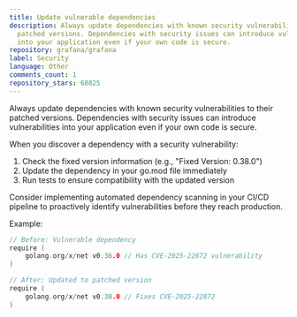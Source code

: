 ```yaml
---
title: Update vulnerable dependencies
description: Always update dependencies with known security vulnerabilities to their
  patched versions. Dependencies with security issues can introduce vulnerabilities
  into your application even if your own code is secure.
repository: grafana/grafana
label: Security
language: Other
comments_count: 1
repository_stars: 68825
---
```


Always update dependencies with known security vulnerabilities to their patched versions. Dependencies with security issues can introduce vulnerabilities into your application even if your own code is secure.

When you discover a dependency with a security vulnerability:
1. Check the fixed version information (e.g., "Fixed Version: 0.38.0")
2. Update the dependency in your go.mod file immediately
3. Run tests to ensure compatibility with the updated version

Consider implementing automated dependency scanning in your CI/CD pipeline to proactively identify vulnerabilities before they reach production.

Example:
```go
// Before: Vulnerable dependency
require (
    golang.org/x/net v0.36.0 // Has CVE-2025-22872 vulnerability
)

// After: Updated to patched version
require (
    golang.org/x/net v0.38.0 // Fixes CVE-2025-22872
)
```